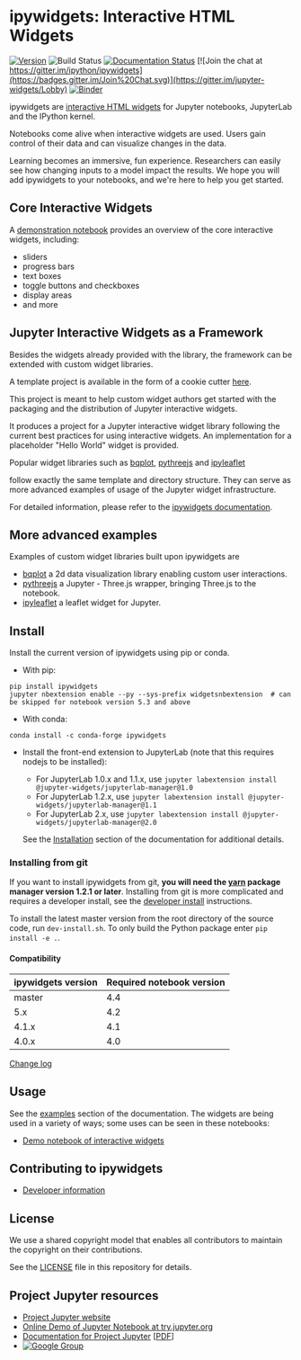 # ipywidgets: Interactive HTML Widgets

[![Version](https://img.shields.io/pypi/v/ipywidgets.svg)](https://pypi.python.org/pypi/ipywidgets)
![Build Status](https://img.shields.io/github/workflow/status/jupyter-widgets/ipywidgets/Test/master)
[![Documentation Status](http://readthedocs.org/projects/ipywidgets/badge/?version=stable)](https://ipywidgets.readthedocs.io/)
[![Join the chat at https://gitter.im/ipython/ipywidgets](https://badges.gitter.im/Join%20Chat.svg)](https://gitter.im/jupyter-widgets/Lobby)
[![Binder](https://mybinder.org/badge.svg)](https://mybinder.org/v2/gh/jupyter-widgets/ipywidgets/master?filepath=share/jupyter/notebook_templates/ipywidgets)

ipywidgets are [interactive HTML widgets](https://github.com/jupyter-widgets/ipywidgets/blob/master/share/jupyter/notebook_templates/ipywidgets/Index.ipynb)
for Jupyter notebooks, JupyterLab and the IPython kernel.

Notebooks come alive when interactive widgets are used. Users gain control of
their data and can visualize changes in the data.

Learning becomes an immersive, fun experience. Researchers can easily see
how changing inputs to a model impact the results. We hope you will add
ipywidgets to your notebooks, and we're here to help you get started.

## Core Interactive Widgets

A [demonstration notebook](https://github.com/jupyter-widgets/ipywidgets/blob/master/share/jupyter/notebook_templates/ipywidgets/Index.ipynb) provides an overview of the core interactive widgets, including:

- sliders
- progress bars
- text boxes
- toggle buttons and checkboxes
- display areas
- and more

## Jupyter Interactive Widgets as a Framework

Besides the widgets already provided with the library, the framework can be
extended with custom widget libraries.

A template project is available in the form of a cookie cutter [here](https://github.com/jupyter-widgets/widget-ts-cookiecutter).

This project is meant to help custom widget authors get started with the
packaging and the distribution of Jupyter interactive widgets.

It produces a project for a Jupyter interactive widget library following the
current best practices for using interactive widgets. An implementation for a
placeholder "Hello World" widget is provided.

Popular widget libraries such as
[bqplot](https://github.com/bloomberg/bqplot),
[pythreejs](https://github.com/jovyan/pythreejs) and
[ipyleaflet](https://github.com/ellisonbg/ipyleaflet)

follow exactly the same template and directory structure. They can serve as
more advanced examples of usage of the Jupyter widget infrastructure.

For detailed information, please refer to the [ipywidgets documentation](https://ipywidgets.readthedocs.io/en/latest/).

## More advanced examples

Examples of custom widget libraries built upon ipywidgets are

- [bqplot](https://github.com/bloomberg/bqplot) a 2d data visualization library
  enabling custom user interactions.
- [pythreejs](https://github.com/jovyan/pythreejs) a Jupyter - Three.js wrapper,
  bringing Three.js to the notebook.
- [ipyleaflet](https://github.com/ellisonbg/ipyleaflet) a leaflet widget for Jupyter.

## Install

Install the current version of ipywidgets using pip or conda.

- With pip:

```
pip install ipywidgets
jupyter nbextension enable --py --sys-prefix widgetsnbextension  # can be skipped for notebook version 5.3 and above
```

- With conda:

```
conda install -c conda-forge ipywidgets
```

- Install the front-end extension to JupyterLab (note that this requires nodejs to be installed):

   * For JupyterLab 1.0.x and 1.1.x, use `jupyter labextension install @jupyter-widgets/jupyterlab-manager@1.0`
   * For JupyterLab 1.2.x, use `jupyter labextension install @jupyter-widgets/jupyterlab-manager@1.1`
   * For JupyterLab 2.x, use `jupyter labextension install @jupyter-widgets/jupyterlab-manager@2.0`

   See the [Installation](docs/source/user_install.md) section of the documentation for additional details.

### Installing from git

If you want to install ipywidgets from git, **you will need the
[yarn](https://yarnpkg.com/) package manager version 1.2.1 or later**.
Installing from git is more complicated and requires a developer install, see the [developer install](docs/source/dev_install.md) instructions.

To install the latest master version from the root directory of the source
code, run ``dev-install.sh``. To only build the Python package enter ``pip install -e .``.

#### Compatibility

| ipywidgets version  | Required notebook version |
| ------------------- | ------------------------- |
| master              | 4.4                       |
| 5.x                 | 4.2                       |
| 4.1.x               | 4.1                       |
| 4.0.x               | 4.0                       |

[Change log](docs/source/changelog.md)

## Usage

See the [examples](docs/source/examples.md) section of the documentation. The widgets are being used in a variety of ways; some uses can be seen in these notebooks:

- [Demo notebook of interactive widgets](https://github.com/jupyter-widgets/ipywidgets/blob/master/share/jupyter/notebook_templates/ipywidgets/Index.ipynb)

## Contributing to ipywidgets

- [Developer information](CONTRIBUTING.md)

## License

We use a shared copyright model that enables all contributors to maintain the
copyright on their contributions.

See the [LICENSE](LICENSE) file in this repository for details.

## Project Jupyter resources

- [Project Jupyter website](https://jupyter.org)
- [Online Demo of Jupyter Notebook at try.jupyter.org](https://try.jupyter.org)
- [Documentation for Project Jupyter](https://jupyter.readthedocs.io/en/latest/index.html) [[PDF](https://media.readthedocs.org/pdf/jupyter/latest/jupyter.pdf)]
- [![Google Group](https://img.shields.io/badge/-Google%20Group-lightgrey.svg)](https://groups.google.com/forum/#!forum/jupyter)
